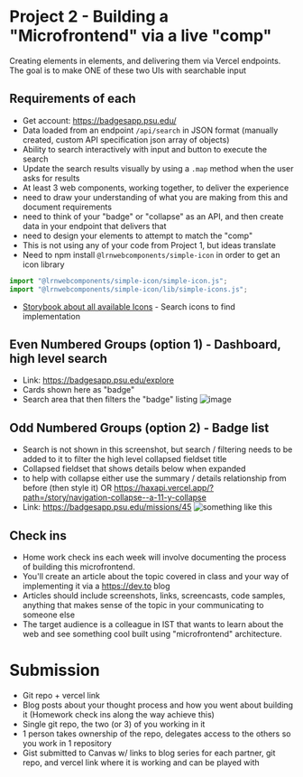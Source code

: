 # Project 2 - Building a "Microfrontend" via a live "comp"
Creating elements in elements, and delivering them via Vercel endpoints. The goal is to make ONE of these two UIs with searchable input

## Requirements of each
- Get account: https://badgesapp.psu.edu/
- Data loaded from an endpoint `/api/search` in JSON format (manually created, custom API specification json array of objects)
- Ability to search interactively with input and button to execute the search
- Update the search results visually by using a `.map` method when the user asks for results
- At least 3 web components, working together, to deliver the experience
- need to draw your understanding of what you are making from this and document requirements
- need to think of your "badge" or "collapse" as an API, and then create data in your endpoint that delivers that
- need to design your elements to attempt to match the "comp"
- This is not using any of your code from Project 1, but ideas translate
- Need to npm install `@lrnwebcomponents/simple-icon` in order to get an icon library
```js
import "@lrnwebcomponents/simple-icon/simple-icon.js";
import "@lrnwebcomponents/simple-icon/lib/simple-icons.js";
```
- [Storybook about all available Icons](https://haxapi.vercel.app/?path=/story/media-icons--simple-iconset-story) - Search icons to find implementation

## Even Numbered Groups (option 1) - Dashboard, high level search
- Link: https://badgesapp.psu.edu/explore
- Cards shown here as "badge"
- Search area that then filters the "badge" listing
![image](https://user-images.githubusercontent.com/329735/219685741-046eee78-b044-4175-a884-9f21a200e318.png)

## Odd Numbered Groups (option 2) - Badge list
- Search is not shown in this screenshot, but search / filtering needs to be added to it to filter the high level collapsed fieldset title
- Collapsed fieldset that shows details below when expanded
- to help with collapse either use the summary / details relationship from before (then style it) OR https://haxapi.vercel.app/?path=/story/navigation-collapse--a-11-y-collapse
- Link: https://badgesapp.psu.edu/missions/45
![something like this](https://user-images.githubusercontent.com/329735/219682742-b9f88703-7255-481a-8c14-9e8b37e9568c.png)


## Check ins
- Home work check ins each week will involve documenting the process of building this microfrontend.
- You'll create an article about the topic covered in class and your way of implementing it via a https://dev.to blog
- Articles should include screenshots, links, screencasts, code samples, anything that makes sense of the topic in your communicating to someone else
- The target audience is a colleague in IST that wants to learn about the web and see something cool built using "microfrontend" architecture.

# Submission
- Git repo + vercel link
- Blog posts about your thought process and how you went about building it (Homework check ins along the way achieve this)
- Single git repo, the two (or 3) of you working in it
- 1 person takes ownership of the repo, delegates access to the others so you work in 1 repository
- Gist submitted to Canvas w/ links to blog series for each partner, git repo, and vercel link where it is working and can be played with

